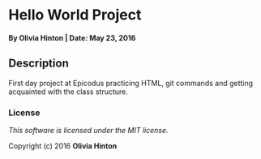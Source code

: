 # Hello World Project

#### By Olivia Hinton | Date: May 23, 2016

## Description

First day project at Epicodus practicing HTML, git commands and getting acquainted with the class structure. 

### License

*This software is licensed under the MIT license.*

Copyright (c) 2016 **Olivia Hinton**
